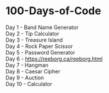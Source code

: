 # 100-Days-of-Code

Day 1 - Band Name Generator\
Day 2 - Tip Calculator\
Day 3 - Treasure Island\
Day 4 - Rock Paper Scissor\
Day 5 - Password Generator\
Day 6 - https://reeborg.ca/reeborg.html \
Day 7 - Hangman\
Day 8 - Caesar Cipher\
Day 9 - Auction\
Day 10 - Calculator